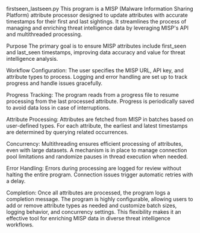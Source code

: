 firstseen_lastseen.py
This program is a MISP (Malware Information Sharing Platform) attribute processor designed to update attributes with accurate timestamps for their first and last sightings. It streamlines the process of managing and enriching threat intelligence data by leveraging MISP's API and multithreaded processing.

Purpose
The primary goal is to ensure MISP attributes include first_seen and last_seen timestamps, improving data accuracy and value for threat intelligence analysis.

Workflow
Configuration:
The user specifies the MISP URL, API key, and attribute types to process.
Logging and error handling are set up to track progress and handle issues gracefully.

Progress Tracking:
The program reads from a progress file to resume processing from the last processed attribute.
Progress is periodically saved to avoid data loss in case of interruptions.

Attribute Processing:
Attributes are fetched from MISP in batches based on user-defined types.
For each attribute, the earliest and latest timestamps are determined by querying related occurrences.

Concurrency:
Multithreading ensures efficient processing of attributes, even with large datasets.
A mechanism is in place to manage connection pool limitations and randomize pauses in thread execution when needed.

Error Handling:
Errors during processing are logged for review without halting the entire program.
Connection issues trigger automatic retries with a delay.

Completion:
Once all attributes are processed, the program logs a completion message.
The program is highly configurable, allowing users to add or remove attribute types as needed and customize batch sizes, logging behavior, and concurrency settings. This flexibility makes it an effective tool for enriching MISP data in diverse threat intelligence workflows.
